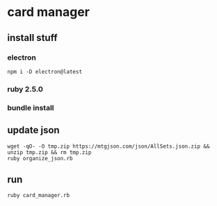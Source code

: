 # card manager

## install stuff

### electron

    npm i -D electron@latest

### ruby 2.5.0

### bundle install

## update json

    wget -qO- -O tmp.zip https://mtgjson.com/json/AllSets.json.zip && unzip tmp.zip && rm tmp.zip
    ruby organize_json.rb

## run

    ruby card_manager.rb
